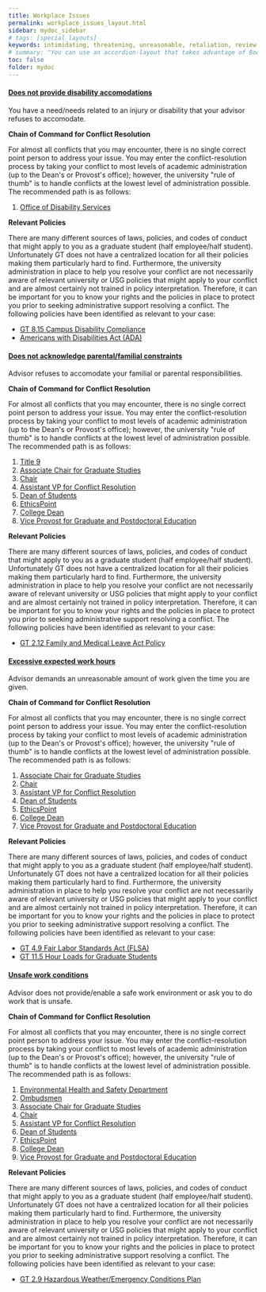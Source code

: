 ```yaml
---
title: Workplace Issues
permalink: workplace_issues_layout.html
sidebar: mydoc_sidebar
# tags: [special_layouts]
keywords: intimidating, threatening, unreasonable, retaliation, review
# summary: "You can use an accordion-layout that takes advantage of Bootstrap styling. This is useful for an FAQ page."
toc: false
folder: mydoc
---
```


<div class="panel-group" id="accordion">
    <div class="panel panel-default">
        <div class="panel-heading">
            <h4 class="panel-title">
                <a class="noCrossRef accordion-toggle" data-toggle="collapse" data-parent="#accordion" href="#does-not-provide-disability-accomodations">Does not provide disability accomodations</a>
            </h4>
        </div>
        <div id="does-not-provide-disability-accomodations" class="panel-collapse collapse noCrossRef">
            <div class="panel-body">
		<p>You have a need/needs related to an injury or disability that your advisor refuses to accomodate.</p>
                <p><b>Chain of Command for Conflict Resolution</b></p>
                   <p class="answer">For almost all conflicts that you may encounter, there is no single correct point person to address your issue. You may enter the conflict-resolution process by taking your conflict to most levels of academic administration (up to the Dean's or Provost's office); however, the university "rule of thumb" is to handle conflicts at the lowest level of administration possible. The recommended path is as follows:</p>
                    <ol type="1">
                             <li><a href="disability_services.html">Office of Disability Services</a></li>
                    </ol>
                <p><b>Relevant Policies</b></p>
                    <p class="answer">There are many different sources of laws, policies, and codes of conduct that might apply to you as a graduate student (half employee/half student). Unfortunately GT does not have a centralized location for all their policies making them particularly hard to find. Furthermore, the university administration in place to help you resolve your conflict are not necessarily aware of relevant university or USG policies that might apply to your conflict and are almost certainly not trained in policy interpretation. Therefore, it can be important for you to know your rights and the policies in place to protect you prior to seeking administrative support resolving a conflict. The following policies have been identified as relevant to your case:</p>
                    <ul>
                             <li><a href="https://policylibrary.gatech.edu/employment/campus-disability-compliance">GT 8.15 Campus Disability Compliance</a></li>
                             <li><a href="https://beta.ada.gov/">Americans with Disabilities Act (ADA)</a></li>
                    </ul>
            </div>
        </div>
    </div>
    <!-- /.panel -->
    <div class="panel panel-default">
        <div class="panel-heading">
            <h4 class="panel-title">
                <a class="noCrossRef accordion-toggle" data-toggle="collapse" data-parent="#accordion" href="#familial-constraints">Does not acknowledge parental/familial constraints</a>
            </h4>
        </div>
        <div id="familial-constraints" class="panel-collapse collapse noCrossRef">
            <div class="panel-body">
		<p>Advisor refuses to accomodate your familial or parental responsibilities.</p>
                <p><b>Chain of Command for Conflict Resolution</b></p>
                   <p class="answer">For almost all conflicts that you may encounter, there is no single correct point person to address your issue. You may enter the conflict-resolution process by taking your conflict to most levels of academic administration (up to the Dean's or Provost's office); however, the university "rule of thumb" is to handle conflicts at the lowest level of administration possible. The recommended path is as follows:</p>
                    <ol type="1">
                             <li><a href="title_ix.html">Title 9</a></li>
                             <li><a href="associate_chair.html">Associate Chair for Graduate Studies</a></li>
                             <li><a href="department_chair.html">Chair</a></li>
                             <li><a href="vice_provost_conflict_resolution.html">Assistant VP for Conflict Resolution</a></li>
                             <li><a href="dean_students.html">Dean of Students</a></li>
                             <li><a href="ethicspoint.html">EthicsPoint</a></li>
                             <li><a href="dean_of_college.html">College Dean</a></li>
                             <li><a href="vice_provost_graduate_education.html">Vice Provost for Graduate and Postdoctoral Education</a></li>
                    </ol>
                <p><b>Relevant Policies</b></p>
                    <p class="answer">There are many different sources of laws, policies, and codes of conduct that might apply to you as a graduate student (half employee/half student). Unfortunately GT does not have a centralized location for all their policies making them particularly hard to find. Furthermore, the university administration in place to help you resolve your conflict are not necessarily aware of relevant university or USG policies that might apply to your conflict and are almost certainly not trained in policy interpretation. Therefore, it can be important for you to know your rights and the policies in place to protect you prior to seeking administrative support resolving a conflict. The following policies have been identified as relevant to your case:</p>
                    <ul>
                             <li><a href="https://policylibrary.gatech.edu/employment/family-and-medical-leave-act-policy">GT 2.12 Family and Medical Leave Act Policy</a></li>
                    </ul>
            </div>
        </div>
    </div>
    <!-- /.panel -->
    <div class="panel panel-default">
        <div class="panel-heading">
            <h4 class="panel-title">
                <a class="noCrossRef accordion-toggle" data-toggle="collapse" data-parent="#accordion" href="#excessive-expected-work-hours">Excessive expected work hours</a>
            </h4>
        </div>
        <div id="excessive-expected-work-hours" class="panel-collapse collapse noCrossRef">
            <div class="panel-body">
		<p>Advisor demands an unreasonable amount of work given the time you are given.</p>
                <p><b>Chain of Command for Conflict Resolution</b></p>
                   <p class="answer">For almost all conflicts that you may encounter, there is no single correct point person to address your issue. You may enter the conflict-resolution process by taking your conflict to most levels of academic administration (up to the Dean's or Provost's office); however, the university "rule of thumb" is to handle conflicts at the lowest level of administration possible. The recommended path is as follows:</p>
                    <ol type="1">
                             <li><a href="associate_chair.html">Associate Chair for Graduate Studies</a></li>
                             <li><a href="department_chair.html">Chair</a></li>
                             <li><a href="vice_provost_conflict_resolution.html">Assistant VP for Conflict Resolution</a></li>
                             <li><a href="dean_students.html">Dean of Students</a></li>
                             <li><a href="ethicspoint.html">EthicsPoint</a></li>
                             <li><a href="dean_of_college.html">College Dean</a></li>
                             <li><a href="vice_provost_graduate_education.html">Vice Provost for Graduate and Postdoctoral Education</a></li>
                    </ol>
                <p><b>Relevant Policies</b></p>
                    <p class="answer">There are many different sources of laws, policies, and codes of conduct that might apply to you as a graduate student (half employee/half student). Unfortunately GT does not have a centralized location for all their policies making them particularly hard to find. Furthermore, the university administration in place to help you resolve your conflict are not necessarily aware of relevant university or USG policies that might apply to your conflict and are almost certainly not trained in policy interpretation. Therefore, it can be important for you to know your rights and the policies in place to protect you prior to seeking administrative support resolving a conflict. The following policies have been identified as relevant to your case:</p>
                    <ul>
                             <li><a href="https://policylibrary.gatech.edu/employment/fair-labor-standards-act-flsa">GT 4.9 Fair Labor Standards Act (FLSA)</a></li>
                             <li><a href="https://policylibrary.gatech.edu/employment/hour-loads-graduate-students">GT 11.5 Hour Loads for Graduate Students</a></li>
                    </ul>
            </div>
        </div>
    </div>
    <!-- /.panel -->
    <div class="panel panel-default">
        <div class="panel-heading">
            <h4 class="panel-title">
                <a class="noCrossRef accordion-toggle" data-toggle="collapse" data-parent="#accordion" href="#unsafe-work-conditions">Unsafe work conditions</a>
            </h4>
        </div>
        <div id="unsafe-work-conditions" class="panel-collapse collapse noCrossRef">
            <div class="panel-body">
		<p>Advisor does not provide/enable a safe work environment or ask you to do work that is unsafe.</p>
                <p><b>Chain of Command for Conflict Resolution</b></p>
                   <p class="answer">For almost all conflicts that you may encounter, there is no single correct point person to address your issue. You may enter the conflict-resolution process by taking your conflict to most levels of academic administration (up to the Dean's or Provost's office); however, the university "rule of thumb" is to handle conflicts at the lowest level of administration possible. The recommended path is as follows:</p>
                    <ol type="1">
                             <li><a href="ehs.html">Environmental Health and Safety Department</a></li>
                             <li><a href="ombudsmen.html">Ombudsmen</a></li>
                             <li><a href="associate_chair.html">Associate Chair for Graduate Studies</a></li>
                             <li><a href="department_chair.html">Chair</a></li>
                             <li><a href="vice_provost_conflict_resolution.html">Assistant VP for Conflict Resolution</a></li>
                             <li><a href="dean_students.html">Dean of Students</a></li>
                             <li><a href="ethicspoint.html">EthicsPoint</a></li>
                             <li><a href="dean_of_college.html">College Dean</a></li>
                             <li><a href="vice_provost_graduate_education.html">Vice Provost for Graduate and Postdoctoral Education</a></li>
                    </ol>
                <p><b>Relevant Policies</b></p>
                    <p class="answer">There are many different sources of laws, policies, and codes of conduct that might apply to you as a graduate student (half employee/half student). Unfortunately GT does not have a centralized location for all their policies making them particularly hard to find. Furthermore, the university administration in place to help you resolve your conflict are not necessarily aware of relevant university or USG policies that might apply to your conflict and are almost certainly not trained in policy interpretation. Therefore, it can be important for you to know your rights and the policies in place to protect you prior to seeking administrative support resolving a conflict. The following policies have been identified as relevant to your case:</p>
                    <ul>
                             <li><a href="https://policylibrary.gatech.edu/employment/hazardous-weatheremergency-conditions-plan">GT 2.9 Hazardous Weather/Emergency Conditions Plan</a></li>
                    </ul>
            </div>
        </div>
    </div>
</div>

<script>
    if(location.hash !== null && location.hash !== "")
    {
        var url = location.hash.endsWith("-1") ? location.hash.substring(0, location.hash.length-2) : location.hash;
        $(url + ".collapse").collapse("show");
    }
</script>